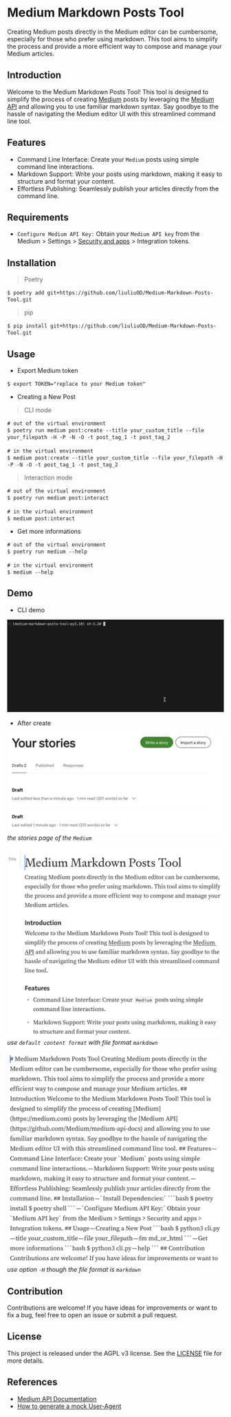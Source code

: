 # Medium Markdown Posts Tool

Creating Medium posts directly in the Medium editor can be cumbersome, especially for those who prefer using markdown. This tool aims to simplify the process and provide a more efficient way to compose and manage your Medium articles.

## Introduction

Welcome to the Medium Markdown Posts Tool! This tool is designed to simplify the process of creating [Medium](https://medium.com) posts by leveraging the [Medium API](https://github.com/Medium/medium-api-docs) and allowing you to use familiar markdown syntax. Say goodbye to the hassle of navigating the Medium editor UI with this streamlined command line tool.

## Features

- Command Line Interface: Create your `Medium` posts using simple command line interactions.
- Markdown Support: Write your posts using markdown, making it easy to structure and format your content.
- Effortless Publishing: Seamlessly publish your articles directly from the command line.

## Requirements

- `Configure Medium API Key:`
Obtain your `Medium API key` from the Medium > Settings > [Security and apps](https://medium.com/me/settings/security) > Integration tokens.

## Installation

> Poetry
```console
$ poetry add git+https://github.com/liuliuOD/Medium-Markdown-Posts-Tool.git
```

> pip
```console
$ pip install git+https://github.com/liuliuOD/Medium-Markdown-Posts-Tool.git
```

## Usage

- Export Medium token
```console
$ export TOKEN="replace to your Medium token"
```

- Creating a New Post

> CLI mode
```console
# out of the virtual environment
$ poetry run medium post:create --title your_custom_title --file your_filepath -H -P -N -O -t post_tag_1 -t post_tag_2

# in the virtual environment
$ medium post:create --title your_custom_title --file your_filepath -H -P -N -O -t post_tag_1 -t post_tag_2
```

> Interaction mode
```console
# out of the virtual environment
$ poetry run medium post:interact

# in the virtual environment
$ medium post:interact
```

- Get more informations
```console
# out of the virtual environment
$ poetry run medium --help

# in the virtual environment
$ medium --help
```

## Demo

- CLI demo

![CLI demo](./README/cli_demo.gif)

- After create

![the stories page of the Medium](./README/stories.png)
*the stories page of the `Medium`*

![use `default content format` with file format `markdown`](./README/markdown_to_markdown.png)
*use `default content format` with file format `markdown`*

![use option `-H` though the file format is `markdown`](./README/markdown_to_html.png)
*use option `-H` though the file format is `markdown`*

## Contribution

Contributions are welcome! If you have ideas for improvements or want to fix a bug, feel free to open an issue or submit a pull request.

## License

This project is released under the AGPL v3 license. See the [LICENSE](./LICENSE) file for more details.

## References

- [Medium API Documentation](https://github.com/Medium/medium-api-docs)
- [How to generate a mock User-Agent](https://stackoverflow.com/questions/48454949/how-do-i-create-a-random-user-agent-in-python-selenium)
